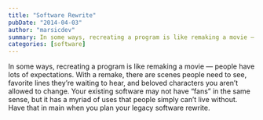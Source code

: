 ```yaml
---
title: "Software Rewrite"
pubDate: "2014-04-03"
author: "marsicdev"
summary: In some ways, recreating a program is like remaking a movie — people have lots of expectations.
categories: [software]
---
```


In some ways, recreating a program is like remaking a movie — people have lots of expectations. With a remake, there are scenes people need to see, favorite lines they’re waiting to hear, and beloved characters you aren’t allowed to change. Your existing software may not have “fans” in the same sense, but it has a myriad of uses that people simply can’t live without. Have that in main when you plan your legacy software rewrite.
